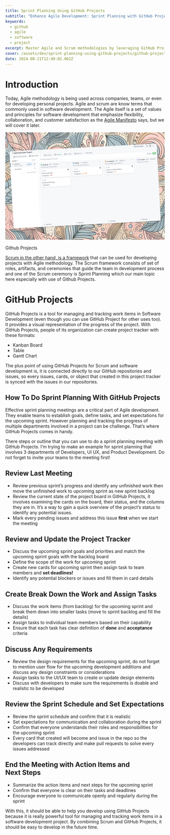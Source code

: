 ```yaml
---
title: Sprint Planning Using GitHub Projects
subtitle: "Enhance Agile Development: Sprint Planning with GitHub Projects"
keywords:
  - github
  - agile
  - software
  - project
excerpt: Master Agile and Scrum methodologies by leveraging GitHub Projects for effective sprint planning. This guide covers how to review past sprints, update project trackers, assign tasks, and ensure a smooth development process, all within GitHub Projects.
cover: /assets/dev/sprint-planning-using-github-projects/github-projects.jpg
date: 2024-08-21T12:40:02.062Z
---
```


# Introduction

Today, Agile methodology is being used across companies, teams, or even for developing personal projects. Agile and scrum are know terms that commonly used in software development. The Agile itself is a set of values and principles for software development that emphasize flexibility, collaboration, and customer satisfaction as the [Agile Manifesto](https://agilemanifesto.org/) says, but we will cover it later.

![Github Projects](github-projects.jpg)

Github Projects

[Scrum in the other hand, is a framework](https://scrumguides.org/scrum-guide.html#scrum-definition) that can be used for developing projects with Agile methodology. The Scrum framework consists of set of roles, artifacts, and ceremonies that guide the team in development process and one of the Scrum ceremony is Sprint Planning which our main topic here especially with use of Github Projects.

# GitHub Projects

GitHub Projects is a tool for managing and tracking work items in Software Development (even though you can use GitHub Project for other uses too). It provides a visual representation of the progress of the project. With GitHub Projects, people of its organization can create project tracker with these formats:

- Kanban Board
- Table
- Gantt Chart

The plus point of using GitHub Projects for Scrum and software development is, it is connected directly to our GitHub repositories and issues, so every issues, cards, or object that created in this project tracker is synced with the issues in our repositories.

## How To Do Sprint Planning With GitHub Projects

Effective sprint planning meetings are a critical part of Agile development. They enable teams to establish goals, define tasks, and set expectations for the upcoming sprint. However planning and tracking the progress of multiple departments involved in a project can be challenge. That’s where GitHub Projects comes in handy.

There steps or outline that you can use to do a sprint planning meeting with GitHub Projects. I’m trying to make an example for sprint planning that involves 3 departments of Developers, UI UX, and Product Development. Do not forget to invite your teams to the meeting first!

## Review Last Meeting

- Review previous sprint’s progress and identify any unfinished work then move the unfinished work to upcoming sprint as new sprint backlog
- Review the current state of the project board in GitHub Projects, it involves examining the cards on the board, their status, and the columns they are in. It’s a way to gain a quick overview of the project’s status to identify any potential issues.
- Mark every pending issues and address this issue **first** when we start the meeting

## Review and Update the Project Tracker

- Discuss the upcoming sprint goals and priorities and match the upcoming sprint goals with the backlog board
- Define the scope of the work for upcoming sprint
- Create new cards for upcoming sprint then assign task to team members and **set deadlines!**
- Identify any potential blockers or issues and fill them in card details

## Create Break Down the Work and Assign Tasks

- Discuss the work items (from backlog) for the upcoming sprint and break them down into smaller tasks (move to sprint backlog and fill the details)
- Assign tasks to individual team members based on their capability
- Ensure that each task has clear definition of **done** and **acceptance** criteria

## Discuss Any Requirements

- Review the design requirements for the upcoming sprint, do not forget to mention user flow for the upcoming development additions and discuss any design constraints or considerations
- Assign tasks to the UI/UX team to create or update design elements
- Discuss with developers to make sure the requirements is doable and realistic to be developed

## Review the Sprint Schedule and Set Expectations

- Review the sprint schedule and confirm that it is realistic
- Set expectations for communication and collaboration during the sprint
- Confirm that everyone understands their roles and responsibilities for the upcoming sprint
- Every card that created will become and issue in the repo so the developers can track directly and make pull requests to solve every issues addressed

## End the Meeting with Action Items and Next Steps

- Summarize the action items and next steps for the upcoming sprint
- Confirm that everyone is clear on their tasks and deadlines
- Encourage everyone to communicate openly and regularly during the sprint

With this, it should be able to help you develop using GitHub Projects because it is really powerful tool for managing and tracking work items in a software development project. By combining Scrum and GitHub Projects, it should be easy to develop in the future time.
